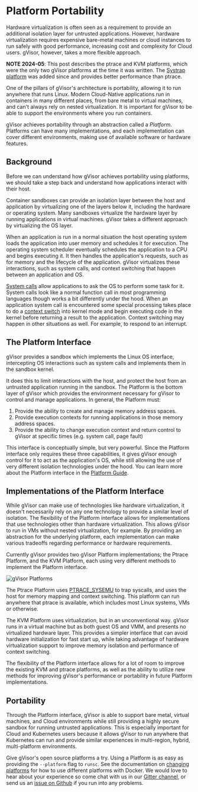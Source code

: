 # Platform Portability

Hardware virtualization is often seen as a requirement to provide an additional
isolation layer for untrusted applications. However, hardware virtualization
requires expensive bare-metal machines or cloud instances to run safely with
good performance, increasing cost and complexity for Cloud users. gVisor,
however, takes a more flexible approach.

<!--/excerpt-->

**NOTE 2024-05**: This post describes the ptrace and KVM platforms, which were
the only two gVisor platforms at the time it was written. The
[Systrap platform](/blog/2023/04/28/systrap-release/) was added since and
provides better performance than ptrace.

One of the pillars of gVisor's architecture is portability, allowing it to run
anywhere that runs Linux. Modern Cloud-Native applications run in containers in
many different places, from bare metal to virtual machines, and can't always
rely on nested virtualization. It is important for gVisor to be able to support
the environments where you run containers.

gVisor achieves portability through an abstraction called a *Platform*.
Platforms can have many implementations, and each implementation can cover
different environments, making use of available software or hardware features.

## Background

Before we can understand how gVisor achieves portability using platforms, we
should take a step back and understand how applications interact with their
host.

Container sandboxes can provide an isolation layer between the host and
application by virtualizing one of the layers below it, including the hardware
or operating system. Many sandboxes virtualize the hardware layer by running
applications in virtual machines. gVisor takes a different approach by
virtualizing the OS layer.

When an application is run in a normal situation the host operating system loads
the application into user memory and schedules it for execution. The operating
system scheduler eventually schedules the application to a CPU and begins
executing it. It then handles the application's requests, such as for memory and
the lifecycle of the application. gVisor virtualizes these interactions, such as
system calls, and context switching that happen between an application and OS.

[System calls](https://en.wikipedia.org/wiki/System_call) allow applications to
ask the OS to perform some task for it. System calls look like a normal function
call in most programming languages though works a bit differently under the
hood. When an application system call is encountered some special processing
takes place to do a
[context switch](https://en.wikipedia.org/wiki/Context_switch) into kernel mode
and begin executing code in the kernel before returning a result to the
application. Context switching may happen in other situations as well. For
example, to respond to an interrupt.

## The Platform Interface

gVisor provides a sandbox which implements the Linux OS interface, intercepting
OS interactions such as system calls and implements them in the sandbox kernel.

It does this to limit interactions with the host, and protect the host from an
untrusted application running in the sandbox. The Platform is the bottom layer
of gVisor which provides the environment necessary for gVisor to control and
manage applications. In general, the Platform must:

1.  Provide the ability to create and manage memory address spaces.
2.  Provide execution contexts for running applications in those memory address
    spaces.
3.  Provide the ability to change execution context and return control to gVisor
    at specific times (e.g. system call, page fault)

This interface is conceptually simple, but very powerful. Since the Platform
interface only requires these three capabilities, it gives gVisor enough control
for it to act as the application's OS, while still allowing the use of very
different isolation technologies under the hood. You can learn more about the
Platform interface in the
[Platform Guide](https://gvisor.dev/docs/architecture_guide/platforms/).

## Implementations of the Platform Interface

While gVisor can make use of technologies like hardware virtualization, it
doesn't necessarily rely on any one technology to provide a similar level of
isolation. The flexibility of the Platform interface allows for implementations
that use technologies other than hardware virtualization. This allows gVisor to
run in VMs without nested virtualization, for example. By providing an
abstraction for the underlying platform, each implementation can make various
tradeoffs regarding performance or hardware requirements.

Currently gVisor provides two gVisor Platform implementations; the Ptrace
Platform, and the KVM Platform, each using very different methods to implement
the Platform interface.

![gVisor Platforms](../../../../../docs/architecture_guide/platforms/platforms.png "Platforms")

The Ptrace Platform uses
[PTRACE\_SYSEMU](http://man7.org/linux/man-pages/man2/ptrace.2.html) to trap
syscalls, and uses the host for memory mapping and context switching. This
platform can run anywhere that ptrace is available, which includes most Linux
systems, VMs or otherwise.

The KVM Platform uses virtualization, but in an unconventional way. gVisor runs
in a virtual machine but as both guest OS and VMM, and presents no virtualized
hardware layer. This provides a simpler interface that can avoid hardware
initialization for fast start up, while taking advantage of hardware
virtualization support to improve memory isolation and performance of context
switching.

The flexibility of the Platform interface allows for a lot of room to improve
the existing KVM and ptrace platforms, as well as the ability to utilize new
methods for improving gVisor's performance or portability in future Platform
implementations.

## Portability

Through the Platform interface, gVisor is able to support bare metal, virtual
machines, and Cloud environments while still providing a highly secure sandbox
for running untrusted applications. This is especially important for Cloud and
Kubernetes users because it allows gVisor to run anywhere that Kubernetes can
run and provide similar experiences in multi-region, hybrid, multi-platform
environments.

Give gVisor's open source platforms a try. Using a Platform is as easy as
providing the `--platform` flag to `runsc`. See the documentation on
[changing platforms](https://gvisor.dev/docs/user_guide/platforms/) for how to
use different platforms with Docker. We would love to hear about your experience
so come chat with us in our
[Gitter channel](https://gitter.im/gvisor/community), or send us an
[issue on Github](https://gvisor.dev/issue) if you run into any problems.

